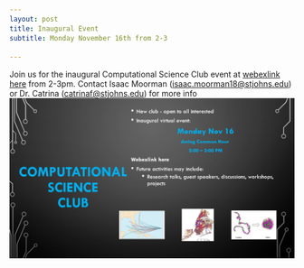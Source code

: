 ```yaml
---
layout: post
title: Inaugural Event
subtitle: Monday November 16th from 2-3

---
```

Join us for the inaugural Computational Science Club event at [webexlink here](webex.com) from 2-3pm. Contact Isaac Moorman (isaac.moorman18@stjohns.edu) or Dr. Catrina (catrinaf@stjohns.edu) for more info
![](/assets/img/flier.png)
